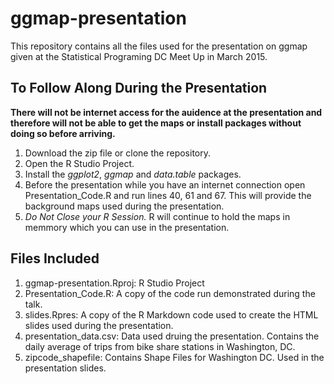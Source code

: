# ggmap-presentation  

This repository contains all the files used for the presentation on ggmap given at the Statistical Programing DC Meet Up in March 2015.


## To Follow Along During the Presentation  

**There will not be internet access for the auidence at the presentation and therefore will not be able to get the maps or install packages without doing so before arriving.**

1. Download the zip file or clone the repository.  
2. Open the R Studio Project.  
3. Install the *ggplot2*, *ggmap* and *data.table* packages.  
4. Before the presentation while you have an internet connection open Presentation_Code.R and run lines 40, 61 and 67.  This will provide the background maps used during the presentation.  
5. *Do Not Close your R Session.*  R will continue to hold the maps in memmory which you can use in the presentation.  

## Files Included  
1. ggmap-presentation.Rproj: R Studio Project  
2. Presentation_Code.R: A copy of the code run demonstrated during the talk.  
3. slides.Rpres: A copy of the R Markdown code used to create the HTML slides used during the presentation.    
4. presentation_data.csv: Data used druing the presentation.  Contains the daily average of trips from bike share stations in Washington, DC.  
5. zipcode_shapefile: Contains Shape Files for Washington DC.  Used in the presentation slides.    